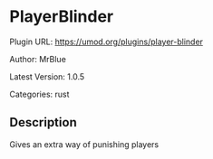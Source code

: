 # PlayerBlinder

Plugin URL: https://umod.org/plugins/player-blinder

Author: MrBlue

Latest Version: 1.0.5

Categories: rust

## Description

Gives an extra way of punishing players

